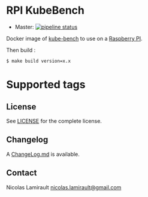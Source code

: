 # RPI KubeBench

* Master: [![pipeline status](https://gitlab.com/zeiot/rpi-kube-bench/badges/master/pipeline.svg)](https://gitlab.com/zeiot/rpi-kube-bench/commits/master)

Docker image of [kube-bench][] to use on a [Raspberry PI][].

Then build :

    $ make build version=x.x


# Supported tags


## License

See [LICENSE](LICENSE) for the complete license.


## Changelog

A [ChangeLog.md](ChangeLog.md) is available.


## Contact

Nicolas Lamirault <nicolas.lamirault@gmail.com>


[Raspberry PI]: https://www.raspberrypi.org/
[kube-bench]: https://github.com/jetstack/kube-bench
